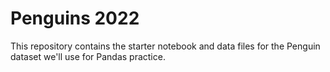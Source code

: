# Penguins 2022
This repository contains the starter notebook and data files for the Penguin dataset we'll use for Pandas practice.


